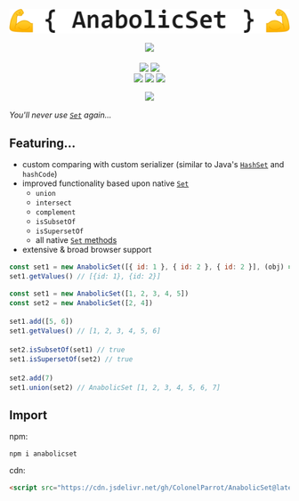 <p align="center">
    <img src="docs/images/logo.png">
</p>

<p align="center">
    <a href="https://GitHub.com/ColonelParrot/anabolicset/stargazers/"><img src="https://img.shields.io/github/stars/ColonelParrot/anabolicset.svg?style=social&label=Star"></a>
    <br />
    <br />
    <a href="https://www.jsdelivr.com/package/gh/ColonelParrot/anabolicset"><img src="https://data.jsdelivr.com/v1/package/gh/ColonelParrot/anabolicset/badge"></a>
    <a href="https://npmjs.com/package/anabolicset"><img src="https://badgen.net/npm/dw/anabolicset"></a>
    <br />
    <a href="https://github.com/ColonelParrot/anabolicset/blob/master/LICENSE"><img src="https://img.shields.io/github/license/ColonelParrot/anabolicset.svg"></a>
    <a href="https://GitHub.com/ColonelParrot/anabolicset/releases/"><img src="https://img.shields.io/github/release/ColonelParrot/anabolicset.svg"></a>
    <a href="https://npmjs.com/package/anabolicset"><img src="https://badgen.net/npm/v/anabolicset"></a>
</p>

<p align="center">
  <a href="https://nodei.co/npm/anabolicset/"><img src="https://nodei.co/npm/anabolicset.png"></a>
</p>

<i align="center">You'll never use [`Set`](https://developer.mozilla.org/en-US/docs/Web/JavaScript/Reference/Global_Objects/Set) again...</i>

## Featuring...

- custom comparing with custom serializer (similar to Java's [`HashSet`](https://docs.oracle.com/javase/7/docs/api/java/util/HashSet.html) and `hashCode`)
- improved functionality based upon native [`Set`](https://developer.mozilla.org/en-US/docs/Web/JavaScript/Reference/Global_Objects/Set)
  - `union`
  - `intersect`
  - `complement`
  - `isSubsetOf`
  - `isSupersetOf`
  - all native [`Set` methods](https://developer.mozilla.org/en-US/docs/Web/JavaScript/Reference/Global_Objects/Set#instance_methods)
- extensive & broad browser support

```javascript
const set1 = new AnabolicSet([{ id: 1 }, { id: 2 }, { id: 2 }], (obj) => obj.id)
set1.getValues() // [{id: 1}, {id: 2}]
```

```javascript
const set1 = new AnabolicSet([1, 2, 3, 4, 5])
const set2 = new AnabolicSet([2, 4])

set1.add([5, 6])
set1.getValues() // [1, 2, 3, 4, 5, 6]

set2.isSubsetOf(set1) // true
set1.isSupersetOf(set2) // true

set2.add(7)
set1.union(set2) // AnabolicSet [1, 2, 3, 4, 5, 6, 7]
```

## Import

npm:

```
npm i anabolicset
```

cdn:
```html
<script src="https://cdn.jsdelivr.net/gh/ColonelParrot/AnabolicSet@latest/src/anabolicset.min.js"></script>
```


